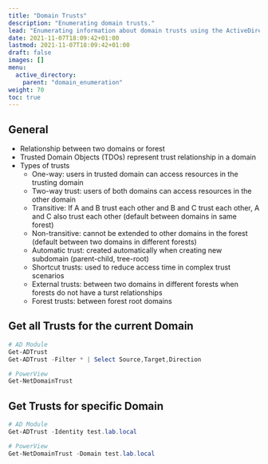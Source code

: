 ```yaml
---
title: "Domain Trusts"
description: "Enumerating domain trusts."
lead: "Enumerating information about domain trusts using the ActiveDirectory PowerShell module and PowerView."
date: 2021-11-07T18:09:42+01:00
lastmod: 2021-11-07T18:09:42+01:00
draft: false
images: []
menu: 
  active_directory:
    parent: "domain_enumeration"
weight: 70
toc: true
---
```


## General

- Relationship between two domains or forest
- Trusted Domain Objects (TDOs) represent trust relationship in a domain
- Types of trusts
  - One-way: users in trusted domain can access resources in the trusting domain
  - Two-way trust: users of both domains can access resources in the other domain
  - Transitive: If A and B trust each other and B and C trust each other, A and C also trust each other (default between domains in same forest)
  - Non-transitive: cannot be extended to other domains in the forest (default between two domains in different forests)
  - Automatic trust: created automatically when creating new subdomain (parent-child, tree-root)
  - Shortcut trusts: used to reduce access time in complex trust scenarios
  - External trusts: between two domains in different forests when forests do not have a turst relationships
  - Forest trusts: between forest root domains

## Get all Trusts for the current Domain

```powershell
# AD Module
Get-ADTrust
Get-ADTrust -Filter * | Select Source,Target,Direction

# PowerView
Get-NetDomainTrust
```

## Get Trusts for specific Domain

```powershell
# AD Module
Get-ADTrust -Identity test.lab.local

# PowerView
Get-NetDomainTrust -Domain test.lab.local
```
